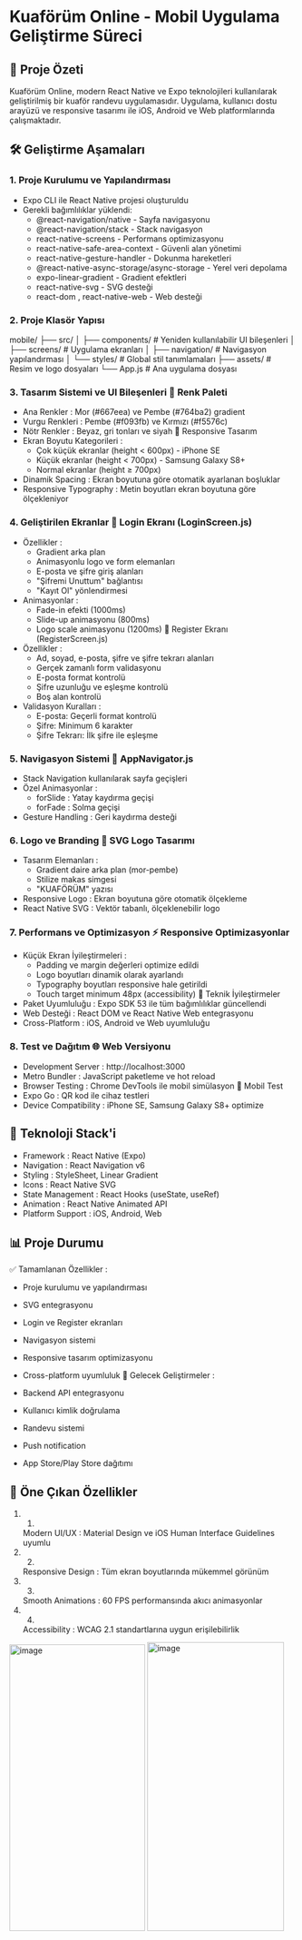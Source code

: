 # Kuaförüm Online - Mobil Uygulama Geliştirme Süreci
## 📱 Proje Özeti
Kuaförüm Online, modern React Native ve Expo teknolojileri kullanılarak geliştirilmiş bir kuaför randevu uygulamasıdır. Uygulama, kullanıcı dostu arayüzü ve responsive tasarımı ile iOS, Android ve Web platformlarında çalışmaktadır.

## 🛠️ Geliştirme Aşamaları
### 1. Proje Kurulumu ve Yapılandırması
- Expo CLI ile React Native projesi oluşturuldu
- Gerekli bağımlılıklar yüklendi:
  - @react-navigation/native - Sayfa navigasyonu
  - @react-navigation/stack - Stack navigasyon
  - react-native-screens - Performans optimizasyonu
  - react-native-safe-area-context - Güvenli alan yönetimi
  - react-native-gesture-handler - Dokunma hareketleri
  - @react-native-async-storage/async-storage - Yerel veri depolama
  - expo-linear-gradient - Gradient efektleri
  - react-native-svg - SVG desteği
  - react-dom , react-native-web - Web desteği
### 2. Proje Klasör Yapısı

mobile/
├── src/
│   ├── components/     # Yeniden kullanılabilir UI bileşenleri
│   ├── screens/        # Uygulama ekranları
│   ├── navigation/     # Navigasyon yapılandırması
│   └── styles/         # Global stil tanımlamaları
├── assets/             # Resim ve logo dosyaları
└── App.js             # Ana uygulama dosyası

### 3. Tasarım Sistemi ve UI Bileşenleri 🎨 Renk Paleti
- Ana Renkler : Mor (#667eea) ve Pembe (#764ba2) gradient
- Vurgu Renkleri : Pembe (#f093fb) ve Kırmızı (#f5576c)
- Nötr Renkler : Beyaz, gri tonları ve siyah 📐 Responsive Tasarım
- Ekran Boyutu Kategorileri :
  - Çok küçük ekranlar (height < 600px) - iPhone SE
  - Küçük ekranlar (height < 700px) - Samsung Galaxy S8+
  - Normal ekranlar (height ≥ 700px)
- Dinamik Spacing : Ekran boyutuna göre otomatik ayarlanan boşluklar
- Responsive Typography : Metin boyutları ekran boyutuna göre ölçekleniyor
### 4. Geliştirilen Ekranlar 🔐 Login Ekranı (LoginScreen.js)
- Özellikler :
  - Gradient arka plan
  - Animasyonlu logo ve form elemanları
  - E-posta ve şifre giriş alanları
  - "Şifremi Unuttum" bağlantısı
  - "Kayıt Ol" yönlendirmesi
- Animasyonlar :
  - Fade-in efekti (1000ms)
  - Slide-up animasyonu (800ms)
  - Logo scale animasyonu (1200ms) 📝 Register Ekranı (RegisterScreen.js)
- Özellikler :
  - Ad, soyad, e-posta, şifre ve şifre tekrarı alanları
  - Gerçek zamanlı form validasyonu
  - E-posta format kontrolü
  - Şifre uzunluğu ve eşleşme kontrolü
  - Boş alan kontrolü
- Validasyon Kuralları :
  - E-posta: Geçerli format kontrolü
  - Şifre: Minimum 6 karakter
  - Şifre Tekrarı: İlk şifre ile eşleşme
### 5. Navigasyon Sistemi 🧭 AppNavigator.js
- Stack Navigation kullanılarak sayfa geçişleri
- Özel Animasyonlar :
  - forSlide : Yatay kaydırma geçişi
  - forFade : Solma geçişi
- Gesture Handling : Geri kaydırma desteği
### 6. Logo ve Branding 🎨 SVG Logo Tasarımı
- Tasarım Elemanları :
  - Gradient daire arka plan (mor-pembe)
  - Stilize makas simgesi
  - "KUAFÖRÜM" yazısı
- Responsive Logo : Ekran boyutuna göre otomatik ölçekleme
- React Native SVG : Vektör tabanlı, ölçeklenebilir logo
### 7. Performans ve Optimizasyon ⚡ Responsive Optimizasyonlar
- Küçük Ekran İyileştirmeleri :
  - Padding ve margin değerleri optimize edildi
  - Logo boyutları dinamik olarak ayarlandı
  - Typography boyutları responsive hale getirildi
  - Touch target minimum 48px (accessibility) 🔧 Teknik İyileştirmeler
- Paket Uyumluluğu : Expo SDK 53 ile tüm bağımlılıklar güncellendi
- Web Desteği : React DOM ve React Native Web entegrasyonu
- Cross-Platform : iOS, Android ve Web uyumluluğu
### 8. Test ve Dağıtım 🌐 Web Versiyonu
- Development Server : http://localhost:3000
- Metro Bundler : JavaScript paketleme ve hot reload
- Browser Testing : Chrome DevTools ile mobil simülasyon 📱 Mobil Test
- Expo Go : QR kod ile cihaz testleri
- Device Compatibility : iPhone SE, Samsung Galaxy S8+ optimize
## 🚀 Teknoloji Stack'i
- Framework : React Native (Expo)
- Navigation : React Navigation v6
- Styling : StyleSheet, Linear Gradient
- Icons : React Native SVG
- State Management : React Hooks (useState, useRef)
- Animation : React Native Animated API
- Platform Support : iOS, Android, Web
## 📊 Proje Durumu
✅ Tamamlanan Özellikler :

- Proje kurulumu ve yapılandırması
- SVG entegrasyonu
- Login ve Register ekranları
- Navigasyon sistemi
- Responsive tasarım optimizasyonu
- Cross-platform uyumluluk
🔄 Gelecek Geliştirmeler :

- Backend API entegrasyonu
- Kullanıcı kimlik doğrulama
- Randevu sistemi
- Push notification
- App Store/Play Store dağıtımı
## 🎯 Öne Çıkan Özellikler
1. 1.
   Modern UI/UX : Material Design ve iOS Human Interface Guidelines uyumlu
2. 2.
   Responsive Design : Tüm ekran boyutlarında mükemmel görünüm
3. 3.
   Smooth Animations : 60 FPS performansında akıcı animasyonlar
4. 4.
   Accessibility : WCAG 2.1 standartlarına uygun erişilebilirlik

<img width="239" height="505" alt="image" src="https://github.com/user-attachments/assets/934cb059-c7b4-4c56-9a17-1910b4df3159" />
<img width="241" height="509" alt="image" src="https://github.com/user-attachments/assets/bb4980e5-90fe-469c-9749-ede8c0a584d0" />
